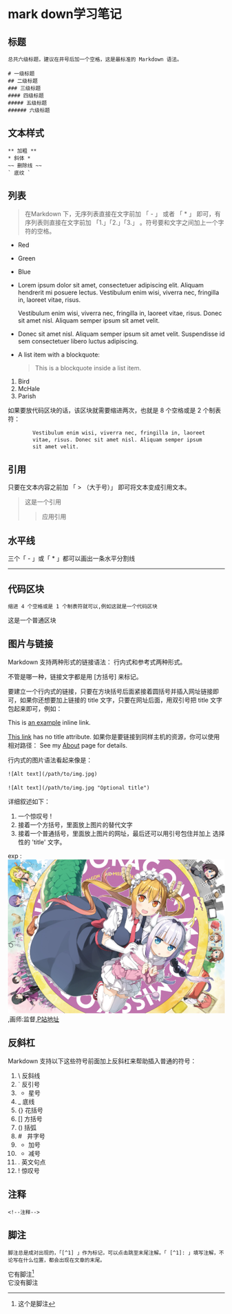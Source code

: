 # mark down学习笔记  

## 标题 
	总共六级标题，建议在井号后加一个空格，这是最标准的 Markdown 语法。

	# 一级标题
	## 二级标题
	### 三级标题
	#### 四级标题
	##### 五级标题
	###### 六级标题

## 文本样式
	** 加粗 **
	* 斜体 *
	~~ 删除线 ~~
	` 底纹 `

## 列表
>在Markdown 下，无序列表直接在文字前加 「 - 」 或者 「 * 」 即可，有序列表则直接在文字前加 「1.」「2.」「3.」 。符号要和文字之间加上一个字符的空格。  

*   Red
*   Green
*   Blue  

*   Lorem ipsum dolor sit amet, consectetuer adipiscing elit.
    Aliquam hendrerit mi posuere lectus. Vestibulum enim wisi,
    viverra nec, fringilla in, laoreet vitae, risus.
	
	Vestibulum enim wisi, viverra nec, fringilla in, laoreet
    vitae, risus. Donec sit amet nisl. Aliquam semper ipsum
    sit amet velit.
*   Donec sit amet nisl. Aliquam semper ipsum sit amet velit.
    Suspendisse id sem consectetuer libero luctus adipiscing.

*   A list item with a blockquote:

    > This is a blockquote
    > inside a list item.

1. Bird
11. McHale
111. Parish

如果要放代码区块的话，该区块就需要缩进两次，也就是 8 个空格或是 2 个制表符： 


			Vestibulum enim wisi, viverra nec, fringilla in, laoreet
		    vitae, risus. Donec sit amet nisl. Aliquam semper ipsum
		    sit amet velit.
		

## 引用
只要在文本内容之前加 「 > （大于号）」 即可将文本变成引用文本。
>这是一个引用
>>应用引用


## 水平线
三个「 - 」或「 * 」都可以画出一条水平分割线
***
## 代码区块
	缩进 4 个空格或是 1 个制表符就可以,例如这就是一个代码区块
这是一个普通区块
## 图片与链接
Markdown 支持两种形式的链接语法： 行内式和参考式两种形式。

不管是哪一种，链接文字都是用 [方括号] 来标记。

要建立一个行内式的链接，只要在方块括号后面紧接着圆括号并插入网址链接即可，如果你还想要加上链接的 title 文字，只要在网址后面，用双引号把 title 文字包起来即可，例如：

This is [an example](http://example.com/ "Title") inline link.

[This link](http://example.net/) has no title attribute.
如果你是要链接到同样主机的资源，你可以使用相对路径：
See my [About](/about/) page for details.

行内式的图片语法看起来像是：

	![Alt text](/path/to/img.jpg)
	
	![Alt text](/path/to/img.jpg "Optional title")

详细叙述如下：

1.    一个惊叹号 !
2.    接着一个方括号，里面放上图片的替代文字
3.    接着一个普通括号，里面放上图片的网址，最后还可以用引号包住并加上 选择性的 'title' 文字。

exp : ![小林家的龙女仆](pic/1.jpg),画师:监督,[P站地址](https://www.pixiv.net/member.php?id=1565632)

## 反斜杠
Markdown 支持以下这些符号前面加上反斜杠来帮助插入普通的符号：  

1.	\   反斜线
2.	`   反引号
3.	*   星号
4.	_   底线
5.	{}  花括号
6.	[]  方括号
7.	()  括弧
8.	\#   井字号
9.	+   加号
10.	-   减号
11.	.   英文句点
12.	!   惊叹号

## 注释
	<!--注释-->
  
## 脚注
	脚注总是成对出现的，「[^1] 」作为标记，可以点击跳至末尾注解。「 [^1]: 」填写注解，不论写在什么位置，都会出现在文章的末尾。  

它有脚注[^11]  
它没有脚注
[^11]:这个是脚注
